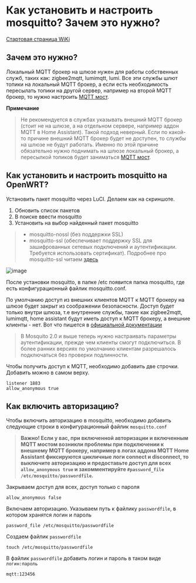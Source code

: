 # Как установить и настроить mosquitto? Зачем это нужно?

[Стартовая страница WiKi](https://github.com/DivanX10/wiki#readme)

## Зачем это нужно?
Локальный MQTT брокер на шлюзе нужен для работы собственных служб, таких как: zigbee2mqtt, lumimqtt, lumi. Все эти службы шлют топики на локальный MQTT брокер, а если есть необходимость пересылать топики на другой сервер, например на второй MQTT брокер, то нужно настроить [MQTT мост](https://github.com/DivanX10/Openwrt-scripts-for-gateway-zhwg11lm/wiki/MQTT-мост).

**Примечание**

> Не рекомендуется в службах указывать внешний MQTT брокер (стоит не на шлюзе, а на отдельном сервере, например аддон MQTT в Home Assistant). Такой подход неверный. Если по какой-то причине внешний MQTT брокер будет не доступен, то службы на шлюзе не будут работать. Именно по этой причине обязательно нужно поднимать на шлюзе локальный брокер, а пересылкой топиков будет заниматься [MQTT мост](https://github.com/DivanX10/Openwrt-scripts-for-gateway-zhwg11lm/wiki/MQTT-мост).



## Как установить и настроить mosquitto на OpenWRT?
Установить пакет mosquitto через LuCI. Делаем как на скриншоте.

1. Обновить список пакетов
1. В поиске ввести mosquitto
1. Установить на выбор найденный пакет mosquitto
>   * mosquitto-nossl (без поддержки SSL)
>   * mosquitto-ssl (обеспечивает поддержку SSL для зашифрованных сетевых подключений и аутентификации. Требуется использовать сертификат). Подробнее про mosquitto-ssl читаем [здесь](https://mosquitto.org/man/mosquitto-tls-7.html)

![image](https://user-images.githubusercontent.com/64090632/143299517-4ea4e58e-8930-4718-85c2-71db66499aad.png)


После установки mosquitto, в папке /etc появится папка mosquitto, где есть конфигурационный файлик mosquitto.conf. 

По умолчанию доступ из внешних клиентов MQTT к MQTT брокеру на шлюзе будет закрыт из соображении безопасности. Доступ будет только внутри шлюза, т.е внутренние службы, такие как zigbee2mqtt, lumimqtt, home assistant будут иметь доступ к MQTT брокеру, а внешние клиенты - нет. Вот что пишется в [официальной документации](https://mosquitto.org/documentation/authentication-methods/)
> В Mosquito 2.0 и выше теперь нужно настраивать параметры аутентификации, прежде чем клиенты смогут подключиться. В более ранних версиях по умолчанию клиентам разрешалось подключаться без проверки подлинности.

Чтобы получить доступ к MQTT, необходимо добавить две строчки. Добавить можно в самом верху. 
```
listener 1883
allow_anonymous true
```

## Как включить авторизацию?

Чтобы включить авторизацию в mosquitto, необходимо добавить следующие строки в конфигурационный файлик `mosquitto.conf`
> **Важно! Если у вас, при включенной авторизации и включенным MQTT мостом возникли проблемы при подключении к внешнему MQTT брокеру, например в логах аддона MQTT Home Assistant фиксируются цикличные логи connect и disconnect, то выключите авторизацию и предоставьте доступ для всех `allow_anonymous true` и закомментируйте `#password_file /etc/mosquitto/passwordfile`.**

Закрываем доступ для всех, доступ только с пароля 
```
allow_anonymous false
```

Включаем авторизацию. Указываем путь к файлику `passwordfile`, в котором хранятся логин и пароль
```
password_file /etc/mosquitto/passwordfile
```

Создаем файлик `passwordfile`
```
touch /etc/mosquitto/passwordfile
```
В файлик `passwordfile` добавить логин и пароль в таком виде `логин:пароль`
```
mqtt:123456
```
